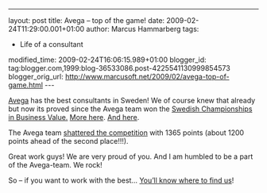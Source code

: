 ---
layout: post
title: Avega – top of the game!
date: 2009-02-24T11:29:00.001+01:00
author: Marcus Hammarberg
tags:
  - Life of a consultant

modified_time: 2009-02-24T16:06:15.989+01:00
blogger_id: tag:blogger.com,1999:blog-36533086.post-4225541130999854573
blogger_orig_url: http://www.marcusoft.net/2009/02/avega-top-of-game.html ---

<a href="http://www.avegagroup.se" target="_blank">Avega</a> has the
best consultants in Sweden! We of course knew that already but now its
proved since the Avega team won the
<a href="http://www.agical.se/geeknight_awards.html"
target="_blank">Swedish Championships in Business Value.</a> <a href="http://computersweden.idg.se/2.2683/1.211782/sm-i-affarsnytta"
target="_blank">More here</a>. <a
href="http://computersweden.idg.se/2.2683/1.214199/har-ar-sverigemastarna-i-affarsnytta?utm_source=webb&amp;utm_medium=senaste_box"
target="_blank">And here</a>.

The Avega team <a
href="http://blog.avegagroup.se/JoakimSunden/archive/2009/02/23/sm-i-affarsnytta-vi-vann.aspx"
target="_blank">shattered the competition</a> with 1365 points (about
1200 points ahead of the second place!!!).

Great work guys! We are very proud of you. And I am humbled to be a part
of the Avega-team. We rock!

So – if you want to work with the best…
<a href="http://avegagroup.se/Arbeta-hos-Avega/" target="_blank">You’ll
know where to find us</a>!
